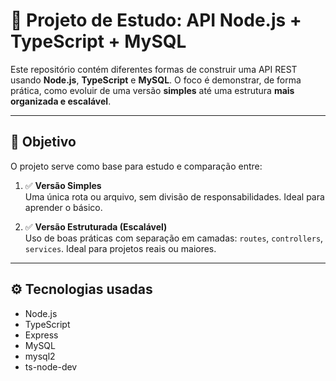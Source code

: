 # 🚀 Projeto de Estudo: API Node.js + TypeScript + MySQL

Este repositório contém diferentes formas de construir uma API REST usando **Node.js**, **TypeScript** e **MySQL**. O foco é demonstrar, de forma prática, como evoluir de uma versão **simples** até uma estrutura **mais organizada e escalável**.

---

## 🎯 Objetivo

O projeto serve como base para estudo e comparação entre:

1. ✅ **Versão Simples**  
   Uma única rota ou arquivo, sem divisão de responsabilidades. Ideal para aprender o básico.

2. ✅ **Versão Estruturada (Escalável)**  
   Uso de boas práticas com separação em camadas: `routes`, `controllers`, `services`. Ideal para projetos reais ou maiores.

---

## ⚙️ Tecnologias usadas

- Node.js
- TypeScript
- Express
- MySQL
- mysql2
- ts-node-dev

